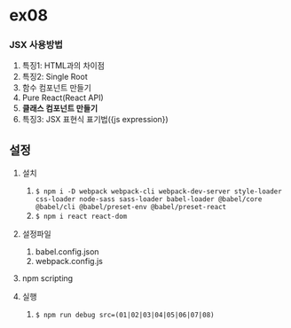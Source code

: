 # ex08
### JSX 사용방법

1. 특징1: HTML과의 차이점
2. 특징2: Single Root
3. 함수 컴포넌트 만들기
4. Pure React(React API)
5. **클래스 컴포넌트 만들기**
6. 특징3: JSX 표현식 표기법({js expression})

## 설정

1. 설치
   1. ```$ npm i -D webpack webpack-cli webpack-dev-server style-loader css-loader node-sass sass-loader babel-loader @babel/core @babel/cli @babel/preset-env @babel/preset-react```
   2.  ```$ npm i react react-dom ```  

2. 설정파일  
   1. babel.config.json
   2. webpack.config.js

3. npm scripting
4. 실행
   1. ```$ npm run debug src=(01|02|03|04|05|06|07|08) ```
